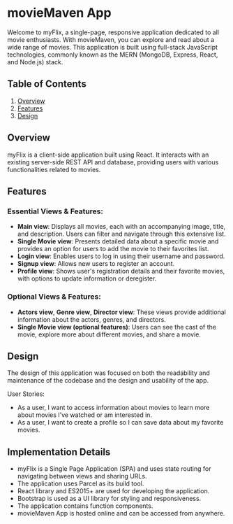 # movieMaven App

Welcome to myFlix, a single-page, responsive application dedicated to all movie enthusiasts. With movieMaven, you can explore and read about a wide range of movies. This application is built using full-stack JavaScript technologies, commonly known as the MERN (MongoDB, Express, React, and Node.js) stack.

## Table of Contents

1. [Overview](#overview)
2. [Features](#features)
3. [Design](#design)

## Overview

myFlix is a client-side application built using React. It interacts with an existing server-side REST API and database, providing users with various functionalities related to movies.

## Features

### Essential Views & Features:

- **Main view**: Displays all movies, each with an accompanying image, title, and description. Users can filter and navigate through this extensive list.
- **Single Movie view**: Presents detailed data about a specific movie and provides an option for users to add the movie to their favorites list.
- **Login view**: Enables users to log in using their username and password.
- **Signup view**: Allows new users to register an account.
- **Profile view**: Shows user's registration details and their favorite movies, with options to update information or deregister.

### Optional Views & Features:

- **Actors view**, **Genre view**, **Director view**: These views provide additional information about the actors, genres, and directors.
- **Single Movie view (optional features)**: Users can see the cast of the movie, explore more about different movies, and share a movie.

## Design

The design of this application was focused on both the readability and maintenance of the codebase and the design and usability of the app.

User Stories:
- As a user, I want to access information about movies to learn more about movies I’ve watched or am interested in.
- As a user, I want to create a profile so I can save data about my favorite movies.

## Implementation Details

- myFlix is a Single Page Application (SPA) and uses state routing for navigating between views and sharing URLs.
- The application uses Parcel as its build tool.
- React library and ES2015+ are used for developing the application.
- Bootstrap is used as a UI library for styling and responsiveness.
- The application contains function components.
- movieMaven App is hosted online and can be accessed from anywhere.

